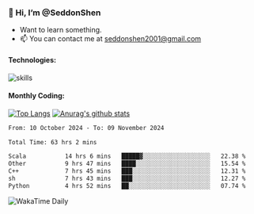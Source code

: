 ### 👋 Hi, I’m @SeddonShen
- Want to learn something.
- 📫 You can contact me at seddonshen2001@gmail.com

#### Technologies:

![skills](https://skillicons.dev/icons?i=scala,js,html,css,bootstrap,jquery,c,cpp,cloudflare,django,docker,flask,git,github,githubactions,linux,latex,mysql,nodejs,ps,php,pr,py,raspberrypi,redis,unreal,v,vscode,vue,bash)

#### Monthly Coding:
[![Top Langs](https://github-readme-stats.vercel.app/api/top-langs?username=seddonshen&show_icons=true&locale=en&layout=compact&hide=html&langs_count=8)](https://github.com/SeddonShen/)
[![Anurag's github stats](https://github-readme-stats.vercel.app/api?username=SeddonShen&count_private=true&show_icons=true)](https://github.com/anuraghazra/github-readme-stats)
<!--START_SECTION:waka-->

```txt
From: 10 October 2024 - To: 09 November 2024

Total Time: 63 hrs 2 mins

Scala           14 hrs 6 mins   █████▓░░░░░░░░░░░░░░░░░░░   22.38 %
Other           9 hrs 47 mins   ████░░░░░░░░░░░░░░░░░░░░░   15.54 %
C++             7 hrs 45 mins   ███░░░░░░░░░░░░░░░░░░░░░░   12.31 %
sh              7 hrs 43 mins   ███░░░░░░░░░░░░░░░░░░░░░░   12.27 %
Python          4 hrs 52 mins   ██░░░░░░░░░░░░░░░░░░░░░░░   07.74 %
```

<!--END_SECTION:waka-->

![WakaTime Daily](https://wakatime.com/share/@seddon2001/61a7e342-5f12-4fea-bf92-1fac161e97d6.svg)
<!---
SeddonShen/SeddonShen is a ✨ special ✨ repository because its `README.md` (this file) appears on your GitHub profile.
You can click the Preview link to take a look at your changes.
--->
